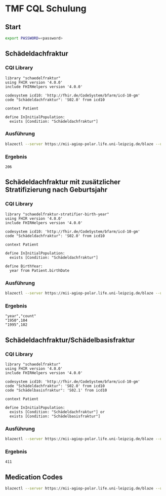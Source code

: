 # TMF CQL Schulung

## Start

```sh
export PASSWORD=<password>
```

## Schädeldachfraktur

### CQl Library

```cql
library "schaedelfraktur"
using FHIR version '4.0.0'
include FHIRHelpers version '4.0.0'

codesystem icd10: 'http://fhir.de/CodeSystem/bfarm/icd-10-gm'
code "Schädeldachfraktur": 'S02.0' from icd10

context Patient

define InInitialPopulation:
  exists [Condition: "Schädeldachfraktur"]
```

### Ausführung

```sh
blazectl --server https://mii-agiop-polar.life.uni-leipzig.de/blaze --user polar --password "$PASSWORD" evaluate-measure schaedeldachfraktur.yml | jq -rf count.jq
```

### Ergebnis

```text
206
```

## Schädeldachfraktur mit zusätzlicher Stratifizierung nach Geburtsjahr

### CQl Library

```cql
library "schaedelfraktur-stratifier-birth-year"
using FHIR version '4.0.0'
include FHIRHelpers version '4.0.0'

codesystem icd10: 'http://fhir.de/CodeSystem/bfarm/icd-10-gm'
code "Schädeldachfraktur": 'S02.0' from icd10

context Patient

define InInitialPopulation:
  exists [Condition: "Schädeldachfraktur"]

define BirthYear:
  year from Patient.birthDate
```

### Ausführung

```sh
blazectl --server https://mii-agiop-polar.life.uni-leipzig.de/blaze --user polar --password "$PASSWORD" evaluate-measure schaedeldachfraktur-stratifier-birth-year.yml | jq -rf stratifier-birth-year.jq
```

### Ergebnis

```text
"year","count"
"1950",104
"1995",102
```

## Schädeldachfraktur/Schädelbasisfraktur

### CQl Library

```cql
library "schaedelfraktur"
using FHIR version '4.0.0'
include FHIRHelpers version '4.0.0'

codesystem icd10: 'http://fhir.de/CodeSystem/bfarm/icd-10-gm'
code "Schädeldachfraktur": 'S02.0' from icd10
code "Schädelbasisfraktur": 'S02.1' from icd10

context Patient

define InInitialPopulation:
  exists [Condition: "Schädeldachfraktur"] or
  exists [Condition: "Schädelbasisfraktur"]
```

### Ausführung

```sh
blazectl --server https://mii-agiop-polar.life.uni-leipzig.de/blaze --user polar --password "$PASSWORD" evaluate-measure schaedelfraktur.yml | jq -rf count.jq
```

### Ergebnis

```text
411
```

## Medication Codes

```sh
blazectl --server https://mii-agiop-polar.life.uni-leipzig.de/blaze --user polar --password "$PASSWORD" evaluate-measure stratifier-medication-statement-medication-code.yml | jq .
```

